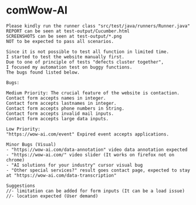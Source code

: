 # comWow-AI



	Please kindly run the runner class "src/test/java/runners/Runner.java"
	REPORT can be seen at test-output/Cucumber.html
	SCREENSHOTS can be seen at test-output/*.png
	NOT to be expected to pass all scenarios.

	Since it is not possible to test all function in limited time.
	I started to test the website manually first.
	Due to one of principle of tests "defects cluster together",
	I focused my automation test on buggy functions.
	The bugs found listed below.

	Bugs:

	Medium Priority: The crucial feature of the website is contaction.
	Contact form accepts names in integer.
	Contact form accepts lastnames in integer.
	Contact form accepts phone numbers in String.
	Contact form accepts invalid mail inputs.
	Contact form accepts large data inputs.

	Low Priority:
	"https://wow-ai.com/event" Expired event accepts applications.

	Minor Bugs (Visual)
	- "https://wow-ai.com/data-annotation" video data annotation expected
	- "https://wow-ai.com/" video slider (It works on firefox not on chrome)
	- "AI solutions for your industry" cursor visual bug
	- "Other special services?" result goes contact page, expected to stay at "https://wow-ai.com/data-transcription"

	Suggestions
	//- limitation can be added for form inputs (It can be a load issue)
	//- location expected (User demand)
